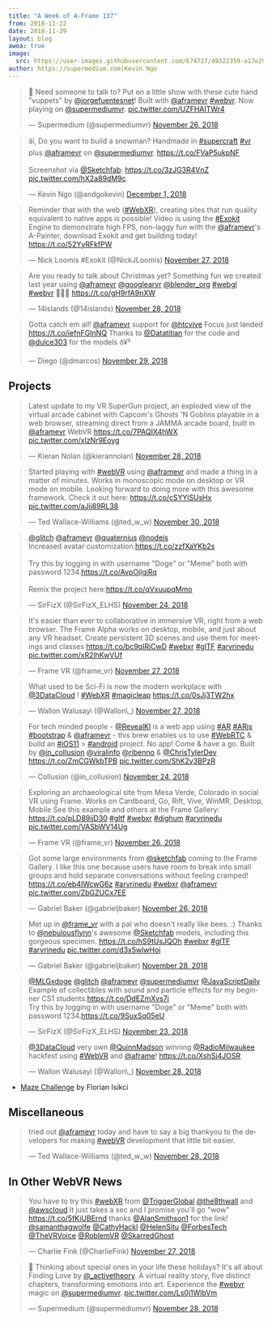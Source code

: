 ```yaml
---
title: "A Week of A-Frame 137"
from: 2018-11-22
date: 2018-11-29
layout: blog
awoa: true
image:
  src: https://user-images.githubusercontent.com/674727/49322359-a17e2900-f4c3-11e8-87b4-bf743a70dc69.jpg
author: https://supermedium.com|Kevin Ngo
---
```


<script async src="//platform.twitter.com/widgets.js" charset="utf-8"></script>

<div class="tweets tweets-feature">

<blockquote class="twitter-tweet"><p lang="en" dir="ltr">👐 Need someone to talk to? Put on a little show with these cute hand &quot;vuppets&quot; by <a href="https://twitter.com/jorgefuentesnet?ref_src=twsrc%5Etfw">@jorgefuentesnet</a>! Built with <a href="https://twitter.com/aframevr?ref_src=twsrc%5Etfw">@aframevr</a> <a href="https://twitter.com/hashtag/webvr?src=hash&amp;ref_src=twsrc%5Etfw">#webvr</a>. Now playing on <a href="https://twitter.com/supermediumvr?ref_src=twsrc%5Etfw">@supermediumvr</a>. <a href="https://t.co/UZFHAITWr4">pic.twitter.com/UZFHAITWr4</a></p>&mdash; Supermedium (@supermediumvr) <a href="https://twitter.com/supermediumvr/status/1067177609786621952?ref_src=twsrc%5Etfw">November 26, 2018</a></blockquote>

<blockquote class="twitter-tweet" data-lang="en"><p lang="en" dir="ltr">âï¸ Do you want to build a snowman? Handmade in <a href="https://twitter.com/hashtag/supercraft?src=hash&amp;ref_src=twsrc%5Etfw">#supercraft</a> <a href="https://twitter.com/hashtag/vr?src=hash&amp;ref_src=twsrc%5Etfw">#vr</a> plus <a href="https://twitter.com/aframevr?ref_src=twsrc%5Etfw">@aframevr</a> on <a href="https://twitter.com/supermediumvr?ref_src=twsrc%5Etfw">@supermediumvr</a>. <a href="https://t.co/FVaP5ukpNF">https://t.co/FVaP5ukpNF</a><br><br>Screenshot via <a href="https://twitter.com/Sketchfab?ref_src=twsrc%5Etfw">@Sketchfab</a>: <a href="https://t.co/3zJG3R4VnZ">https://t.co/3zJG3R4VnZ</a> <a href="https://t.co/hX2a89dM9c">pic.twitter.com/hX2a89dM9c</a></p>&mdash; Kevin Ngo (@andgokevin) <a href="https://twitter.com/andgokevin/status/1068673826160922624?ref_src=twsrc%5Etfw">December 1, 2018</a></blockquote>


<blockquote class="twitter-tweet"><p lang="en" dir="ltr">Reminder that with the web (<a href="https://twitter.com/hashtag/WebXR?src=hash&amp;ref_src=twsrc%5Etfw">#WebXR</a>), creating sites that run quality equivalent to native apps is possible! Video is using the <a href="https://twitter.com/hashtag/Exokit?src=hash&amp;ref_src=twsrc%5Etfw">#Exokit</a> Engine to demonstrate high FPS, non-laggy fun with the <a href="https://twitter.com/aframevr?ref_src=twsrc%5Etfw">@aframevr</a>&#39;s A-Painter, download Exokit and get building today! <a href="https://t.co/52YyRFkfPW">https://t.co/52YyRFkfPW</a></p>&mdash; Nick Loomis #Exokit (@NickJLoomis) <a href="https://twitter.com/NickJLoomis/status/1067257741440241665?ref_src=twsrc%5Etfw">November 27, 2018</a></blockquote>


<blockquote class="twitter-tweet"><p lang="en" dir="ltr">Are you ready to talk about Christmas yet? Something fun we created last year using <a href="https://twitter.com/aframevr?ref_src=twsrc%5Etfw">@aframevr</a> <a href="https://twitter.com/GoogleARVR?ref_src=twsrc%5Etfw">@googlearvr</a> <a href="https://twitter.com/blender_org?ref_src=twsrc%5Etfw">@blender_org</a> <a href="https://twitter.com/hashtag/webgl?src=hash&amp;ref_src=twsrc%5Etfw">#webgl</a> <a href="https://twitter.com/hashtag/webvr?src=hash&amp;ref_src=twsrc%5Etfw">#webvr</a> 🎅🏻🎄 <a href="https://t.co/gH9rfA9nXW">https://t.co/gH9rfA9nXW</a></p>&mdash; 14islands (@14islands) <a href="https://twitter.com/14islands/status/1067780600562704385?ref_src=twsrc%5Etfw">November 28, 2018</a></blockquote>

<blockquote class="twitter-tweet" data-lang="en"><p lang="en" dir="ltr">Gotta catch em all! <a href="https://twitter.com/aframevr?ref_src=twsrc%5Etfw">@aframevr</a> support for <a href="https://twitter.com/htcvive?ref_src=twsrc%5Etfw">@htcvive</a> Focus just landed <a href="https://t.co/iefnFGInNQ">https://t.co/iefnFGInNQ</a> Thanks to <a href="https://twitter.com/Datatitian?ref_src=twsrc%5Etfw">@Datatitian</a> for the code and <a href="https://twitter.com/dulce303?ref_src=twsrc%5Etfw">@dulce303</a> for the models ð¥³</p>&mdash; Diego (@dmarcos) <a href="https://twitter.com/dmarcos/status/1068208705433292800?ref_src=twsrc%5Etfw">November 29, 2018</a></blockquote>

</div>

<!-- more -->

## Projects

<div class="tweets">

<blockquote class="twitter-tweet" data-lang="en"><p lang="en" dir="ltr">Latest update to my VR SuperGun project, an exploded view of the virtual arcade cabinet with Capcom&#39;s Ghosts &#39;N Goblins playable in a web browser, streaming direct from a JAMMA arcade board, built in <a href="https://twitter.com/aframevr?ref_src=twsrc%5Etfw">@aframevr</a> WebVR <a href="https://t.co/7PAQIX4hWX">https://t.co/7PAQIX4hWX</a> <a href="https://t.co/xIzNr9Eoyg">pic.twitter.com/xIzNr9Eoyg</a></p>&mdash; Kieran Nolan (@kierannolan) <a href="https://twitter.com/kierannolan/status/1067817913254641664?ref_src=twsrc%5Etfw">November 28, 2018</a></blockquote>

<blockquote class="twitter-tweet" data-lang="en"><p lang="en" dir="ltr">Started playing with <a href="https://twitter.com/hashtag/webVR?src=hash&amp;ref_src=twsrc%5Etfw">#webVR</a> using <a href="https://twitter.com/aframevr?ref_src=twsrc%5Etfw">@aframevr</a> and made a thing in a matter of minutes. Works in monoscopic mode on desktop or VR mode on mobile. Looking forward to doing more with this awesome framework. Check it out here: <a href="https://t.co/cSYYiSUsHx">https://t.co/cSYYiSUsHx</a> <a href="https://t.co/aJij89RL38">pic.twitter.com/aJij89RL38</a></p>&mdash; Ted Wallace-Williams (@ted_w_w) <a href="https://twitter.com/ted_w_w/status/1068455733279277056?ref_src=twsrc%5Etfw">November 30, 2018</a></blockquote>

<blockquote class="twitter-tweet"><p lang="en" dir="ltr"><a href="https://twitter.com/glitch?ref_src=twsrc%5Etfw">@glitch</a>  <a href="https://twitter.com/aframevr?ref_src=twsrc%5Etfw">@aframevr</a> <a href="https://twitter.com/quaternius?ref_src=twsrc%5Etfw">@quaternius</a> <a href="https://twitter.com/nodejs?ref_src=twsrc%5Etfw">@nodejs</a> <br>Increased avatar customization.<a href="https://t.co/zzfXaYKb2s">https://t.co/zzfXaYKb2s</a><br><br>Try this by logging in with username &quot;Doge&quot; or &quot;Meme&quot; both with password 1234.<a href="https://t.co/AvpOjlgiRq">https://t.co/AvpOjlgiRq</a><br><br>Remix the project here:<a href="https://t.co/qVxuupqMmo">https://t.co/qVxuupqMmo</a></p>&mdash; SirFizX (@SirFizX_ELHS) <a href="https://twitter.com/SirFizX_ELHS/status/1066368049266200576?ref_src=twsrc%5Etfw">November 24, 2018</a></blockquote>


<blockquote class="twitter-tweet"><p lang="en" dir="ltr">It&#39;s easier than ever to collaborative in immersive VR, right from a web browser. The Frame Alpha works on desktop, mobile, and just about any VR headset. Create persistent 3D scenes and use them for meetings and classes <a href="https://t.co/bc9qIRjCwD">https://t.co/bc9qIRjCwD</a> <a href="https://twitter.com/hashtag/webxr?src=hash&amp;ref_src=twsrc%5Etfw">#webxr</a> <a href="https://twitter.com/hashtag/glTF?src=hash&amp;ref_src=twsrc%5Etfw">#glTF</a> <a href="https://twitter.com/hashtag/arvrinedu?src=hash&amp;ref_src=twsrc%5Etfw">#arvrinedu</a> <a href="https://t.co/xR2lhKwVUf">pic.twitter.com/xR2lhKwVUf</a></p>&mdash; Frame VR (@frame_vr) <a href="https://twitter.com/frame_vr/status/1067540840988401671?ref_src=twsrc%5Etfw">November 27, 2018</a></blockquote>


<blockquote class="twitter-tweet"><p lang="en" dir="ltr">What used to be Sci-Fi is now the modern workplace with <a href="https://twitter.com/3DataCloud?ref_src=twsrc%5Etfw">@3DataCloud</a> ! <a href="https://twitter.com/hashtag/WebXR?src=hash&amp;ref_src=twsrc%5Etfw">#WebXR</a> <a href="https://twitter.com/hashtag/magicleap?src=hash&amp;ref_src=twsrc%5Etfw">#magicleap</a> <a href="https://t.co/0sJj3TW2hx">https://t.co/0sJj3TW2hx</a></p>&mdash; Wallon Walusayi (@Wallon\_) <a href="https://twitter.com/Wallon_/status/1067470732643524609?ref_src=twsrc%5Etfw">November 27, 2018</a></blockquote>


<blockquote class="twitter-tweet"><p lang="en" dir="ltr">For tech minded people - <a href="https://twitter.com/RevealKl?ref_src=twsrc%5Etfw">@RevealKl</a> is a web app using <a href="https://twitter.com/hashtag/AR?src=hash&amp;ref_src=twsrc%5Etfw">#AR</a> <a href="https://twitter.com/hashtag/ARjs?src=hash&amp;ref_src=twsrc%5Etfw">#ARjs</a> <a href="https://twitter.com/hashtag/bootstrap?src=hash&amp;ref_src=twsrc%5Etfw">#bootstrap</a> &amp; <a href="https://twitter.com/aframevr?ref_src=twsrc%5Etfw">@aframevr</a> - this brew enables us to use <a href="https://twitter.com/hashtag/WebRTC?src=hash&amp;ref_src=twsrc%5Etfw">#WebRTC</a> &amp; build an <a href="https://twitter.com/hashtag/iOS11?src=hash&amp;ref_src=twsrc%5Etfw">#iOS11</a> &gt; <a href="https://twitter.com/hashtag/android?src=hash&amp;ref_src=twsrc%5Etfw">#android</a> project. No app! Come &amp; have a go. Built by <a href="https://twitter.com/in_collusion?ref_src=twsrc%5Etfw">@in_collusion</a> <a href="https://twitter.com/viralinfo?ref_src=twsrc%5Etfw">@viralinfo</a> <a href="https://twitter.com/ribenno?ref_src=twsrc%5Etfw">@ribenno</a> &amp; <a href="https://twitter.com/ChrisTylerDev?ref_src=twsrc%5Etfw">@ChrisTylerDev</a> <a href="https://t.co/ZmCGWkbTPB">https://t.co/ZmCGWkbTPB</a> <a href="https://t.co/ShK2y3BPzR">pic.twitter.com/ShK2y3BPzR</a></p>&mdash; Collusion (@in_collusion) <a href="https://twitter.com/in_collusion/status/1066233021479694336?ref_src=twsrc%5Etfw">November 24, 2018</a></blockquote>


<blockquote class="twitter-tweet"><p lang="en" dir="ltr">Exploring an archaeological site from Mesa Verde, Colorado in social VR using Frame. Works on Cardboard, Go, Rift, Vive, WinMR, Desktop, Mobile See this example and others at the Frame Gallery: <a href="https://t.co/pLD89ijD30">https://t.co/pLD89ijD30</a> <a href="https://twitter.com/hashtag/gltf?src=hash&amp;ref_src=twsrc%5Etfw">#gltf</a> <a href="https://twitter.com/hashtag/webxr?src=hash&amp;ref_src=twsrc%5Etfw">#webxr</a> <a href="https://twitter.com/hashtag/dighum?src=hash&amp;ref_src=twsrc%5Etfw">#dighum</a> <a href="https://twitter.com/hashtag/arvrinedu?src=hash&amp;ref_src=twsrc%5Etfw">#arvrinedu</a> <a href="https://t.co/VASbWV14Ug">pic.twitter.com/VASbWV14Ug</a></p>&mdash; Frame VR (@frame_vr) <a href="https://twitter.com/frame_vr/status/1067127273994706944?ref_src=twsrc%5Etfw">November 26, 2018</a></blockquote>


<blockquote class="twitter-tweet"><p lang="en" dir="ltr">Got some large environments from <a href="https://twitter.com/Sketchfab?ref_src=twsrc%5Etfw">@sketchfab</a> coming to the Frame Gallery. I like this one because users have room to break into small groups and hold separate conversations without feeling cramped!  <a href="https://t.co/eb4IWcwG6z">https://t.co/eb4IWcwG6z</a> <a href="https://twitter.com/hashtag/arvrinedu?src=hash&amp;ref_src=twsrc%5Etfw">#arvrinedu</a> <a href="https://twitter.com/hashtag/webxr?src=hash&amp;ref_src=twsrc%5Etfw">#webxr</a> <a href="https://twitter.com/aframevr?ref_src=twsrc%5Etfw">@aframevr</a> <a href="https://t.co/ZbGZUCx7EE">pic.twitter.com/ZbGZUCx7EE</a></p>&mdash; Gabriel Baker (@gabrieljbaker) <a href="https://twitter.com/gabrieljbaker/status/1066918914322382853?ref_src=twsrc%5Etfw">November 26, 2018</a></blockquote>


<blockquote class="twitter-tweet"><p lang="en" dir="ltr">Met up in <a href="https://twitter.com/frame_vr?ref_src=twsrc%5Etfw">@frame_vr</a> with a pal who doesn&#39;t really like bees. :) Thanks to <a href="https://twitter.com/nebulousflynn?ref_src=twsrc%5Etfw">@nebulousflynn</a>&#39;s awesome <a href="https://twitter.com/Sketchfab?ref_src=twsrc%5Etfw">@Sketchfab</a> models, including this gorgeous specimen. <a href="https://t.co/hS9tUsJQOh">https://t.co/hS9tUsJQOh</a> <a href="https://twitter.com/hashtag/webxr?src=hash&amp;ref_src=twsrc%5Etfw">#webxr</a> <a href="https://twitter.com/hashtag/glTF?src=hash&amp;ref_src=twsrc%5Etfw">#glTF</a> <a href="https://twitter.com/hashtag/arvrinedu?src=hash&amp;ref_src=twsrc%5Etfw">#arvrinedu</a> <a href="https://t.co/d3x5wlwHoi">pic.twitter.com/d3x5wlwHoi</a></p>&mdash; Gabriel Baker (@gabrieljbaker) <a href="https://twitter.com/gabrieljbaker/status/1067572307768397824?ref_src=twsrc%5Etfw">November 28, 2018</a></blockquote>


<blockquote class="twitter-tweet"><p lang="en" dir="ltr"><a href="https://twitter.com/MLGxdoge?ref_src=twsrc%5Etfw">@MLGxdoge</a>  <a href="https://twitter.com/glitch?ref_src=twsrc%5Etfw">@glitch</a> <a href="https://twitter.com/aframevr?ref_src=twsrc%5Etfw">@aframevr</a>  <a href="https://twitter.com/supermediumvr?ref_src=twsrc%5Etfw">@supermediumvr</a>  <a href="https://twitter.com/JavaScriptDaily?ref_src=twsrc%5Etfw">@JavaScriptDaily</a> <br>Example of collectibles with sound and particle effects for my beginner CS1 students.<a href="https://t.co/DdEZmXvs7i">https://t.co/DdEZmXvs7i</a><br>Try this by logging in with username &quot;Doge&quot; or &quot;Meme&quot; both with password 1234.<a href="https://t.co/9SuxSq05eU">https://t.co/9SuxSq05eU</a></p>&mdash; SirFizX (@SirFizX_ELHS) <a href="https://twitter.com/SirFizX_ELHS/status/1066086163352600577?ref_src=twsrc%5Etfw">November 23, 2018</a></blockquote>

<blockquote class="twitter-tweet"><p lang="en" dir="ltr"><a href="https://twitter.com/3DataCloud?ref_src=twsrc%5Etfw">@3DataCloud</a> very own <a href="https://twitter.com/QuinnMadson?ref_src=twsrc%5Etfw">@QuinnMadson</a> winning <a href="https://twitter.com/RadioMilwaukee?ref_src=twsrc%5Etfw">@RadioMilwaukee</a> hackfest using <a href="https://twitter.com/hashtag/WebVR?src=hash&amp;ref_src=twsrc%5Etfw">#WebVR</a> and <a href="https://twitter.com/aframe?ref_src=twsrc%5Etfw">@aframe</a>! <a href="https://t.co/XshSj4JOSR">https://t.co/XshSj4JOSR</a></p>&mdash; Wallon Walusayi (@Wallon\_) <a href="https://twitter.com/Wallon_/status/1067895437280067584?ref_src=twsrc%5Etfw">November 28, 2018</a></blockquote>

</div>


- [Maze Challenge](https://constructarca.de/game/maze-challenge/) by Florian Isikci

## Miscellaneous

<div class="tweets">

<blockquote class="twitter-tweet"><p lang="en" dir="ltr">tried out <a href="https://twitter.com/aframevr?ref_src=twsrc%5Etfw">@aframevr</a> today and have to say a big thankyou to the developers for making <a href="https://twitter.com/hashtag/webVR?src=hash&amp;ref_src=twsrc%5Etfw">#webVR</a> development that little bit easier.</p>&mdash; Ted Wallace-Williams (@ted_w_w) <a href="https://twitter.com/ted_w_w/status/1067835785624326144?ref_src=twsrc%5Etfw">November 28, 2018</a></blockquote>


</div>

## In Other WebVR News

<div class="tweets">

<blockquote class="twitter-tweet"><p lang="en" dir="ltr">You have to try this <a href="https://twitter.com/hashtag/webXR?src=hash&amp;ref_src=twsrc%5Etfw">#webXR</a> from <a href="https://twitter.com/TriggerGlobal?ref_src=twsrc%5Etfw">@TriggerGlobal</a> <a href="https://twitter.com/the8thwall?ref_src=twsrc%5Etfw">@the8thwall</a> and <a href="https://twitter.com/awscloud?ref_src=twsrc%5Etfw">@awscloud</a> It just takes a sec and I promise you&#39;ll go &quot;wow&quot; <a href="https://t.co/5fKiUBErnd">https://t.co/5fKiUBErnd</a> thanks <a href="https://twitter.com/AlanSmithson1?ref_src=twsrc%5Etfw">@AlanSmithson1</a> for the link! <a href="https://twitter.com/samanthagwolfe?ref_src=twsrc%5Etfw">@samanthagwolfe</a> <a href="https://twitter.com/CathyHackl?ref_src=twsrc%5Etfw">@CathyHackl</a> <a href="https://twitter.com/HelenSitu?ref_src=twsrc%5Etfw">@HelenSitu</a> <a href="https://twitter.com/ForbesTech?ref_src=twsrc%5Etfw">@ForbesTech</a> <a href="https://twitter.com/TheVRVoice?ref_src=twsrc%5Etfw">@TheVRVoice</a> <a href="https://twitter.com/RoblemVR?ref_src=twsrc%5Etfw">@RoblemVR</a> <a href="https://twitter.com/SkarredGhost?ref_src=twsrc%5Etfw">@SkarredGhost</a></p>&mdash; Charlie Fink (@CharlieFink) <a href="https://twitter.com/CharlieFink/status/1067487462354837505?ref_src=twsrc%5Etfw">November 27, 2018</a></blockquote>


<blockquote class="twitter-tweet"><p lang="en" dir="ltr">🎄 Thinking about special ones in your life these holidays? It&#39;s all about Finding Love by <a href="https://twitter.com/_activetheory?ref_src=twsrc%5Etfw">@_activetheory</a>. A virtual reality story, five distinct chapters, transforming emotions into art. Experience the <a href="https://twitter.com/hashtag/webvr?src=hash&amp;ref_src=twsrc%5Etfw">#webvr</a> magic on <a href="https://twitter.com/supermediumvr?ref_src=twsrc%5Etfw">@supermediumvr</a>. <a href="https://t.co/Ls0j1WlbVm">pic.twitter.com/Ls0j1WlbVm</a></p>&mdash; Supermedium (@supermediumvr) <a href="https://twitter.com/supermediumvr/status/1067573649513701376?ref_src=twsrc%5Etfw">November 28, 2018</a></blockquote>


</div>
